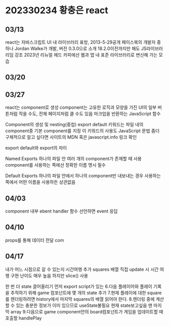 # 202330234 황충은 react
## 03/13

react는 자바스크립트 UI 내 라이브러리 표방, 2013-5-29공개
페이스북의 개발자 중 하나 Jordan Walke가 개발, 버전 0.3.0으로 소개
18.2.0이전까지만 해도 JS라이브러리임 강조
2023년 리뉴얼 헤드 카피에선 웹과 앱 내 표준 라이브러리로 변신해 가는 모습

## 03/20

## 03/27
react는 component로 생성
component는 고유한 로직과 모양을 가진 UI의 일부
버튼처럼 작을 수도, 전체 페이지처럼 클 수도 있음
마크업을 반환하는 JavaScript 함수

Component의 생성 및 nesting(중첩)
export default 키워드는 파일 내의 component중 기본 component를 지정
이 키워드의 사용도 JavaScript 문법
좀더 구체적으로 알고 싶다면 사이트의 MDN 혹은 javascript.info 링크 확인

export default와 export의 차이

Named Exports
하나의 파일 안 여러 개의 component가 존재할 때 사용
component를 사용하는 쪽에선 정확한 이름 명시 필수

Default Exports
하나의 파일 안에서 하나의 component만 내보내는 경우
사용하는 쪽에서 어떤 이름을 사용하든 상관없음

## 04/03
component 내부 ebent handler 함수 선언하면 event 응답

## 04/10
props를 통해 데이터 전달
com

## 04/17
내가 어느 시점으로 갈 수 있는지 
시간여행 추가
squares 배열 직접 update 시 시간 여행 구현 난이도 매우 높음
하지만 slice() 사용

한 번 더 state 끌어올리기
먼저 export script가 있는
6.다음 플레이어와 플레이 기록을 추적하기 위해 game 컴포넌트에 몇 개의 state 추가
7.현재 플레이에 대한 square를 렌더링하려면 history에서 마지막 squares의 배열 읽어야 한다.
8.렌더링 중에 계산할 수 있는 충분한 정보가 이미 있으므로 useState불필요
현재 state보고싶음 맨 마지막 array
9.다음으로 game component안의 board컴포넌트가 게임을 업데이트할 때 호출할 handlePlay
